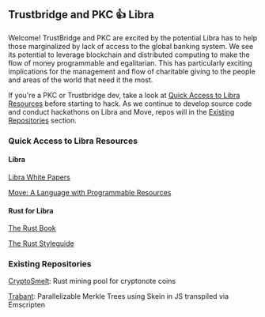 ## Trustbridge and PKC 👍 Libra

Welcome! TrustBridge and PKC are excited by the potential Libra has to help those marginalized by lack of access to the global banking system. We see its potential to leverage blockchain and distributed computing to make the flow of money programmable and egalitarian. This has particularly exciting implications for the management and flow of charitable giving to the people and areas of the world that need it the most.

If you're a PKC or Trustbridge dev, take a look at [Quick Access to Libra Resources](#quick-access-to-libra-resources) before starting to hack. As we continue to develop source code and
conduct hackathons on Libra and Move, repos will in the [Existing Repositories](#existing-repositories) section.

### Quick Access to Libra Resources

#### Libra

[Libra White Papers](https://libra.org/en-US/wp-content/uploads/sites/23/2019/07/WhitePaperAndSupportingDocuments.zip)

[Move: A Language with Programmable Resources](https://developers.libra.org/docs/assets/papers/libra-move-a-language-with-programmable-resources.pdf)

#### Rust for Libra

[The Rust Book](https://doc.rust-lang.org/book/)

[The Rust Styleguide](https://github.com/rust-dev-tools/fmt-rfcs/blob/master/guide/guide.md)

### Existing Repositories

[CryptoSmelt](https://github.com/pkcsecurity/cryptosmelt): Rust mining pool for cryptonote coins

[Trabant](https://github.com/pkcsecurity/trabant): Parallelizable Merkle Trees using Skein in JS transpiled via Emscripten
